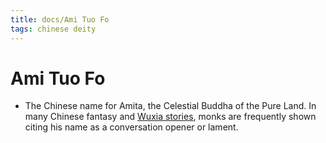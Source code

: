 ```yaml
---
title: docs/Ami Tuo Fo
tags: chinese deity
---
```


# Ami Tuo Fo 
- The Chinese name for Amita, the Celestial Buddha of the Pure Land. In many Chinese fantasy and [Wuxia stories](https://owlcation.com/humanities/7-Classic-Wuxia-Stories), monks are frequently shown citing his name as a conversation opener or lament.